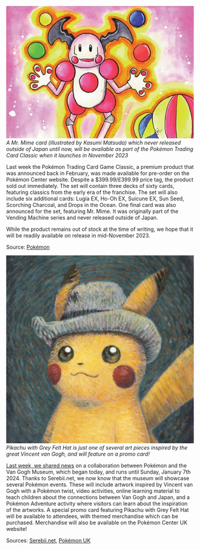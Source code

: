 

[![A Mr. Mime card (illustrated by Kasumi Matsuda) which never released outside of Japan until now, will be available as part of the Pokémon Trading Card Classic when it launches in November 2023](/web/images/a-mr-mime-card-illustrated-by-kasumi-matsuda-which-never-released-outside-of-japan-until-now-will-be.jpeg)](/web/images/a-mr-mime-card-illustrated-by-kasumi-matsuda-which-never-released-outside-of-japan-until-now-will-be.jpeg)*A Mr. Mime card (illustrated by Kasumi Matsuda) which never released outside of Japan until now, will be available as part of the Pokémon Trading Card Classic when it launches in November 2023*



Last week the Pokémon Trading Card Game Classic, a premium product that was announced back in February, was made available for pre-order on the Pokémon Center website. Despite a $399.99/£399.99 price tag, the product sold out immediately. The set will contain three decks of sixty cards, featuring classics from the early era of the franchise. The set will also include six additional cards: Lugia EX, Ho-Oh EX, Suicune EX, Sun Seed, Scorching Charcoal, and Drops in the Ocean. One final card was also announced for the set, featuring Mr. Mime. It was originally part of the Vending Machine series and never released outside of Japan.

While the product remains out of stock at the time of writing, we hope that it will be readily available on release in mid-November 2023.

Source: [Pokémon](https://www.pokemon.com/us/pokemon-news/pokemon-trading-card-game-classic-is-coming-to-pokemon-center)



[![Pikachu with Grey Felt Hat is just one of several art pieces inspired by the great Vincent van Gogh, and will feature on a promo card!](/web/images/pikachu-with-grey-felt-hat-is-just-one-of-several-art-pieces-inspired-by-the-great-vincent-van-gogh-.jpeg)](/web/images/pikachu-with-grey-felt-hat-is-just-one-of-several-art-pieces-inspired-by-the-great-vincent-van-gogh-.jpeg)*Pikachu with Grey Felt Hat is just one of several art pieces inspired by the great Vincent van Gogh, and will feature on a promo card!*



[Last week, we shared news](https://johto.substack.com/p/vol1-33) on a collaboration between Pokémon and the Van Gogh Museum, which began today, and runs until Sunday, January 7th 2024. Thanks to Serebii.net, we now know that the museum will showcase several Pokémon events. These will include artwork inspired by Vincent van Gogh with a Pokémon twist, video activities, online learning material to teach children about the connections between Van Gogh and Japan, and a Pokémon Adventure activity where visitors can learn about the inspiration of the artworks. A special promo card featuring Pikachu with Grey Felt Hat will be available to attendees, with themed merchandise which can be purchased. Merchandise will also be available on the Pokémon Center UK website!  

Sources: [Serebii.net](https://twitter.com/SerebiiNet/status/1707082273105780892), [Pokémon UK](https://twitter.com/PokemonNewsUK/status/1707077649409986604)